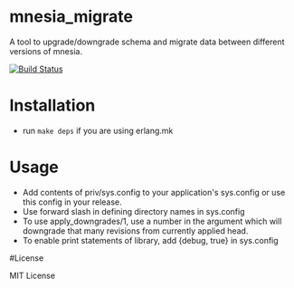 # mnesia_migrate
A tool to upgrade/downgrade schema and migrate data between different versions of mnesia.

[![Build Status](https://travis-ci.org/greyorange/mnesia_migrate.svg?branch=master)](https://travis-ci.org/greyorange/mnesia_migrate)

# Installation

* run `make deps` if you are using erlang.mk

# Usage

* Add contents of priv/sys.config to your application's sys.config or use this config in your release.
* Use forward slash in defining directory names in sys.config
* To use apply_downgrades/1, use a number in the argument which will downgrade that many revisions from currently applied head.
* To enable print statements of library, add {debug, true} in sys.config

#License

MIT License
